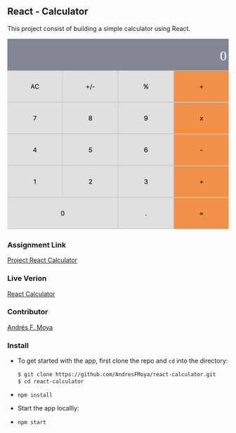 ## React - Calculator
This project consist of building a simple calculator using React.

![Calculator](public/calculator.jpg?raw=true "Title")

### Assignment Link
[Project React Calculator](https://github.com/microverseinc/project-react-calculator)

### Live Verion
[React Calculator](https://ancient-dusk-58332.herokuapp.com)

### Contributor
[Andrés F. Moya](https://github.com/AndresFMoya)

### Install
- To get started with the app, first clone the repo and `cd` into the directory:
  
  ```
  $ git clone https://github.com/AndresFMoya/react-calculator.git
  $ cd react-calculator
  ```
- `npm install`

- Start the app locallly:

- `npm start`

